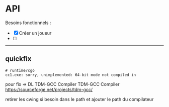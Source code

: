 # API

Besoins fonctionnels :

- [x] Créer un joueur
- [ ]



---

## quickfix

```
# runtime/cgo
cc1.exe: sorry, unimplemented: 64-bit mode not compiled in
```

pour fix => DL TDM-GCC Compiler
TDM-GCC Compiler https://sourceforge.net/projects/tdm-gcc/

retirer les cwing si besoin dans le path et ajouter le path du compilateur
